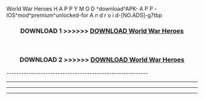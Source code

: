  World War Heroes  H A P P Y M O D ^download^APK- A P P -IOS^mod^premium^unlocked-for A n d r o i d-[NO.ADS]-g7tbp



<div align="center">

<h3>DOWNLOAD 1 >>>>>> <a href="https://en-mod.web.app/?en= World War Heroes ">DOWNLOAD World War Heroes  </a></h3><br>

<h3>DOWNLOAD 2 >>>>>> <a href="https://en-mod.web.app/?en= World War Heroes ">DOWNLOAD World War Heroes  </a></h3>

</div>
----------------------------------------------------------

----------------------------------------------------------

----------------------------------------------------------

----------------------------------------------------------



